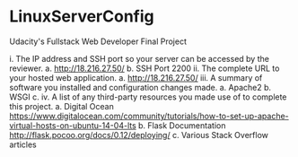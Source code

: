 # LinuxServerConfig
Udacity's Fullstack Web Developer Final Project

i. The IP address and SSH port so your server can be accessed by the reviewer.
  a. http://18.216.27.50/
  b. SSH Port 2200
ii. The complete URL to your hosted web application.
  a. http://18.216.27.50/
iii. A summary of software you installed and configuration changes made.
  a. Apache2
  b. WSGI
  c.
iv. A list of any third-party resources you made use of to complete this project.
  a. Digital Ocean https://www.digitalocean.com/community/tutorials/how-to-set-up-apache-virtual-hosts-on-ubuntu-14-04-lts
  b. Flask Documentation http://flask.pocoo.org/docs/0.12/deploying/
  c. Various Stack Overflow articles
  
  

